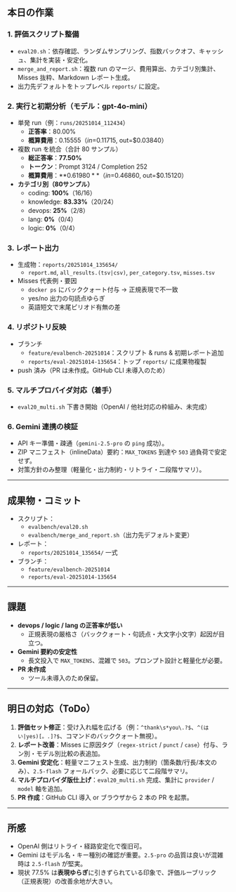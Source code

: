 ## 本日の作業
### 1. 評価スクリプト整備
- `eval20.sh`：依存確認、ランダムサンプリング、指数バックオフ、キャッシュ、集計を実装・安定化。  
- `merge_and_report.sh`：複数 run のマージ、費用算出、カテゴリ別集計、Misses 抜粋、Markdown レポート生成。  
- 出力先デフォルトをトップレベル `reports/` に設定。

### 2. 実行と初期分析（モデル：gpt-4o-mini）
- 単発 run（例：`runs/20251014_112434`）  
  - **正答率**：80.00%  
  - **概算費用**：$0.15555（in=$0.11715, out=$0.03840）
- 複数 run を統合（合計 80 サンプル）  
  - **総正答率**：**77.50%**  
  - **トークン**：Prompt 3124 / Completion 252  
  - **概算費用**：**$0.61980**（in=$0.46860, out=$0.15120）
- **カテゴリ別（80サンプル）**  
  - coding: **100%**（16/16）  
  - knowledge: **83.33%**（20/24）  
  - devops: **25%**（2/8）  
  - lang: **0%**（0/4）  
  - logic: **0%**（0/4）

### 3. レポート出力
- 生成物：`reports/20251014_135654/`
  - `report.md`, `all_results.(tsv|csv)`, `per_category.tsv`, `misses.tsv`
- Misses 代表例・要因  
  - `docker ps` にバッククォート付与 → 正規表現で不一致  
  - yes/no 出力の句読点ゆらぎ  
  - 英語短文で末尾ピリオド有無の差

### 4. リポジトリ反映
- ブランチ  
  - `feature/evalbench-20251014`：スクリプト & runs & 初期レポート追加  
  - `reports/eval-20251014-135654`：トップ `reports/` に成果物複製  
- push 済み（PR は未作成。GitHub CLI 未導入のため）

### 5. マルチプロバイダ対応（着手）
- `eval20_multi.sh` 下書き開始（OpenAI / 他社対応の枠組み、未完成）

### 6. Gemini 連携の検証
- API キー準備・疎通（`gemini-2.5-pro` の `ping` 成功）。  
- ZIP マニフェスト（inlineData）要約：`MAX_TOKENS` 到達や `503` 過負荷で安定せず。  
- 対策方針のみ整理（軽量化・出力制約・リトライ・二段階サマリ）。

---

## 成果物・コミット
- スクリプト：  
  - `evalbench/eval20.sh`  
  - `evalbench/merge_and_report.sh`（出力先デフォルト変更）  
- レポート：  
  - `reports/20251014_135654/` 一式  
- ブランチ：  
  - `feature/evalbench-20251014`  
  - `reports/eval-20251014-135654`  

---

## 課題
- **devops / logic / lang の正答率が低い**  
  - 正規表現の厳格さ（バッククォート・句読点・大文字小文字）起因が目立つ。
- **Gemini 要約の安定性**  
  - 長文投入で `MAX_TOKENS`、混雑で `503`。プロンプト設計と軽量化が必要。
- **PR 未作成**  
  - ツール未導入のため保留。

---

## 明日の対応（ToDo）
1. **評価セット修正**：受け入れ幅を広げる（例：`^thank\s*you\.?$`、`^(はい|yes)[。.]?$`、コマンドのバッククォート無視）。  
2. **レポート改善**：Misses に原因タグ（`regex-strict` / `punct` / `case`）付与、ラン別・モデル別比較の表追加。  
3. **Gemini 安定化**：軽量マニフェスト生成、出力制約（箇条数/行長/本文のみ）、`2.5-flash` フォールバック、必要に応じて二段階サマリ。  
4. **マルチプロバイダ版仕上げ**：`eval20_multi.sh` 完成、集計に `provider` / `model` 軸を追加。  
5. **PR 作成**：GitHub CLI 導入 or ブラウザから 2 本の PR を起票。

---

## 所感
- OpenAI 側はリトライ・経路安定化で復旧可。  
- Gemini はモデル名・キー種別の確認が重要。`2.5-pro` の品質は良いが混雑時は `2.5-flash` が堅実。  
- 現状 77.5% は**表現ゆらぎ**に引きずられている印象で、評価ルーブリック（正規表現）の改善余地が大きい。
